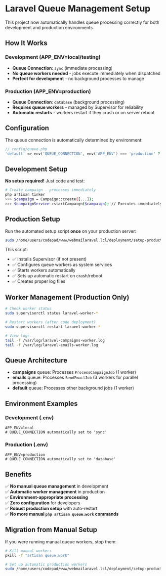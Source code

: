 # Laravel Queue Management Setup

This project now automatically handles queue processing correctly for both development and production environments.

## How It Works

### Development (APP_ENV=local/testing)
- **Queue Connection**: `sync` (immediate processing)
- **No queue workers needed** - jobs execute immediately when dispatched
- **Perfect for development** - no background processes to manage

### Production (APP_ENV=production)
- **Queue Connection**: `database` (background processing)
- **Requires queue workers** - managed by Supervisor for reliability
- **Automatic restarts** - workers restart if they crash or on server reboot

## Configuration

The queue connection is automatically determined by environment:

```php
// config/queue.php
'default' => env('QUEUE_CONNECTION', env('APP_ENV') === 'production' ? 'database' : 'sync')
```

## Development Setup

**No setup required!** Just code and test:

```bash
# Create campaign - processes immediately
php artisan tinker
>>> $campaign = Campaign::create([...]);
>>> $campaignService->startCampaign($campaign); // Executes immediately
```

## Production Setup

Run the automated setup script **once** on your production server:

```bash
sudo /home/users/codepad/www/webmailaravel.lcl/deployment/setup-production-queues.sh
```

This script:
- ✅ Installs Supervisor (if not present)
- ✅ Configures queue workers as system services
- ✅ Starts workers automatically
- ✅ Sets up automatic restart on crash/reboot
- ✅ Creates proper log files

## Worker Management (Production Only)

```bash
# Check worker status
sudo supervisorctl status laravel-worker-*

# Restart workers (after code deployment)
sudo supervisorctl restart laravel-worker-*

# View logs
tail -f /var/log/laravel-campaigns-worker.log
tail -f /var/log/laravel-emails-worker.log
```

## Queue Architecture

- **campaigns** queue: Processes `ProcessCampaignJob` (1 worker)
- **emails** queue: Processes `SendEmailJob` (3 workers for parallel processing)
- **default** queue: Processes other background jobs (1 worker)

## Environment Examples

### Development (.env)
```
APP_ENV=local
# QUEUE_CONNECTION automatically set to 'sync'
```

### Production (.env)
```
APP_ENV=production
# QUEUE_CONNECTION automatically set to 'database'
```

## Benefits

✅ **No manual queue management** in development  
✅ **Automatic worker management** in production  
✅ **Environment-appropriate processing**  
✅ **Zero configuration** for developers  
✅ **Robust production setup** with auto-restart  
✅ **No more manual `php artisan queue:work` commands**

## Migration from Manual Setup

If you were running manual queue workers, stop them:

```bash
# Kill manual workers
pkill -f "artisan queue:work"

# Set up automatic production workers
sudo /home/users/codepad/www/webmailaravel.lcl/deployment/setup-production-queues.sh
```
